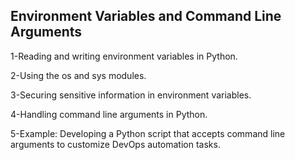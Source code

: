 Environment Variables and Command Line Arguments
---------------------------------------------------------------------
1-Reading and writing environment variables in Python.

2-Using the os and sys modules.

3-Securing sensitive information in environment variables.

4-Handling command line arguments in Python.

5-Example: Developing a Python script that accepts command line arguments to customize DevOps automation tasks.

